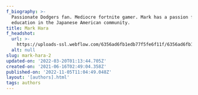 ```yaml
---
f_biography: >-
  Passionate Dodgers fan. Mediocre fortnite gamer. Mark has a passion for youth
  education in the Japanese American community.
title: Mark Hara
f_headshot:
  url: >-
    https://uploads-ssl.webflow.com/6356ad6fb1edb77f5fe6f11f/6356ad6fb1edb79417e6fa7a_61dd3223ed0928db87f6f6a6_60c96696189e2b7dd5e9e436_IMG_7133.jpeg
  alt: null
slug: mark-hara-2
updated-on: '2022-03-20T01:13:44.705Z'
created-on: '2021-06-16T02:49:04.358Z'
published-on: '2022-11-05T11:04:49.048Z'
layout: '[authors].html'
tags: authors
---
```



